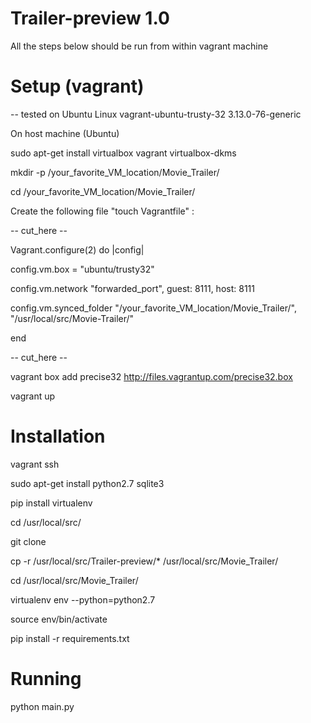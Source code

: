 # Trailer-preview 1.0
All the steps below should be run from within vagrant machine

# Setup (vagrant) 

-- tested on Ubuntu Linux vagrant-ubuntu-trusty-32 3.13.0-76-generic

On host machine (Ubuntu)

sudo apt-get install virtualbox vagrant virtualbox-dkms

mkdir -p /your_favorite_VM_location/Movie_Trailer/

cd /your_favorite_VM_location/Movie_Trailer/

Create the following file "touch Vagrantfile" :

-- cut_here --


Vagrant.configure(2) do |config|

  config.vm.box = "ubuntu/trusty32"
  
  config.vm.network "forwarded_port", guest: 8111, host: 8111
  
  config.vm.synced_folder "/your_favorite_VM_location/Movie_Trailer/", "/usr/local/src/Movie-Trailer/"
  
end


-- cut_here --

vagrant box add precise32 http://files.vagrantup.com/precise32.box

vagrant up 

# Installation

vagrant ssh

sudo apt-get install python2.7 sqlite3

pip install virtualenv

cd /usr/local/src/

git clone 

cp -r /usr/local/src/Trailer-preview/* /usr/local/src/Movie_Trailer/

cd /usr/local/src/Movie_Trailer/

virtualenv env --python=python2.7

source env/bin/activate

pip install -r requirements.txt

# Running

python main.py
